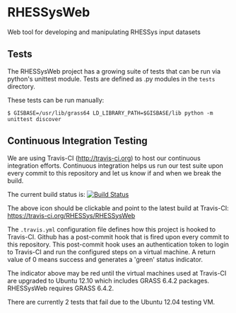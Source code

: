RHESSysWeb
==========

Web tool for developing and manipulating RHESSys input datasets

Tests
-----

The RHESSysWeb project has a growing suite of tests that can be run via python's unittest module.  Tests are defined as .py modules in the `tests` directory.

These tests can be run manually:

    $ GISBASE=/usr/lib/grass64 LD_LIBRARY_PATH=$GISBASE/lib python -m unittest discover

Continuous Integration Testing
------------------------------

We are using Travis-CI (http://travis-ci.org) to host our continuous integration efforts.  Continuous integration helps us run our test suite upon every commit to this repository and let us know if and when we break the build.

The current build status is: [![Build Status](https://travis-ci.org/RHESSys/RHESSysWeb.png?branch=master)](https://travis-ci.org/RHESSys/RHESSysWeb)

The above icon should be clickable and point to the latest build at Travis-CI: https://travis-ci.org/RHESSys/RHESSysWeb

The `.travis.yml` configuration file defines how this project is hooked to Travis-CI.  Github has a post-commit hook that is fired upon every commit to this repository.  This post-commit hook uses an authentication token to login to Travis-CI and run the configured steps on a virtual machine.  A return value of 0 means success and generates a 'green' status indicator.

The indicator above may be red until the virtual machines used at Travis-CI are upgraded to Ubuntu 12.10 which includes GRASS 6.4.2 packages.  RHESSysWeb requires GRASS 6.4.2.

There are currently 2 tests that fail due to the Ubuntu 12.04 testing VM.

